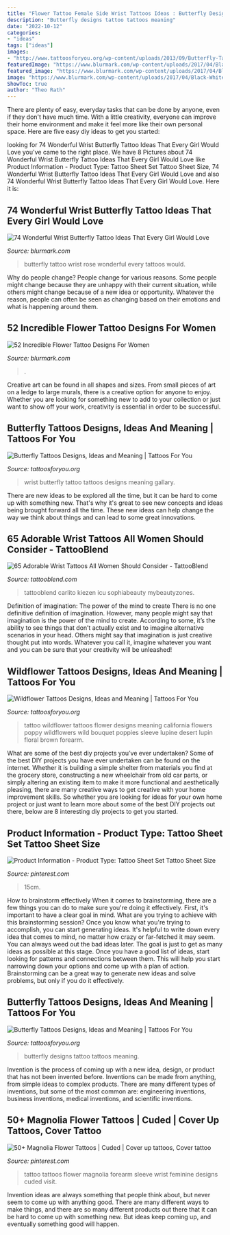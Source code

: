 ```yaml
---
title: "Flower Tattoo Female Side Wrist Tattoos Ideas : Butterfly Designs Tattoo Tattoos Meaning"
description: "Butterfly designs tattoo tattoos meaning"
date: "2022-10-12"
categories:
- "ideas"
tags: ["ideas"]
images:
- "http://www.tattoosforyou.org/wp-content/uploads/2013/09/Butterfly-Tattoo-Designs-For-Women-768x1024.jpg"
featuredImage: "https://www.blurmark.com/wp-content/uploads/2017/04/Black-White-Tattoo-On-Shoulder.jpg"
featured_image: "https://www.blurmark.com/wp-content/uploads/2017/04/Black-White-Tattoo-On-Shoulder.jpg"
image: "https://www.blurmark.com/wp-content/uploads/2017/04/Black-White-Tattoo-On-Shoulder.jpg"
ShowToc: true
author: "Theo Rath"
---
```



There are plenty of easy, everyday tasks that can be done by anyone, even if they don't have much time. With a little creativity, everyone can improve their home environment and make it feel more like their own personal space. Here are five easy diy ideas to get you started: 

	

		
looking for 74 Wonderful Wrist Butterfly Tattoo Ideas That Every Girl Would Love you've came to the right place. We have 8 Pictures about 74 Wonderful Wrist Butterfly Tattoo Ideas That Every Girl Would Love like Product Information - Product Type: Tattoo Sheet Set Tattoo Sheet Size, 74 Wonderful Wrist Butterfly Tattoo Ideas That Every Girl Would Love and also 74 Wonderful Wrist Butterfly Tattoo Ideas That Every Girl Would Love. Here it is:
		
    
## 74 Wonderful Wrist Butterfly Tattoo Ideas That Every Girl Would Love

<img loading=lazy src="https://www.blurmark.com/wp-content/uploads/2017/05/Butterfly-With-Rose.jpg" onerror="this.onerror=null;this.src='https://tse3.mm.bing.net/th?id=OIP.a7MTurwDx1Jnzzh32doJOwHaJ4&amp;pid=15.1';" alt="74 Wonderful Wrist Butterfly Tattoo Ideas That Every Girl Would Love">

_Source: blurmark.com_

>butterfly tattoo wrist rose wonderful every tattoos would. 

	

Why do people change?
People change for various reasons. Some people might change because they are unhappy with their current situation, while others might change because of a new idea or opportunity. Whatever the reason, people can often be seen as changing based on their emotions and what is happening around them.

    
## 52 Incredible Flower Tattoo Designs For Women

<img loading=lazy src="https://www.blurmark.com/wp-content/uploads/2017/04/Black-White-Tattoo-On-Shoulder.jpg" onerror="this.onerror=null;this.src='https://tse3.mm.bing.net/th?id=OIP.6x4jnUr32xH8v6HMcCNN3QHaJ4&amp;pid=15.1';" alt="52 Incredible Flower Tattoo Designs For Women">

_Source: blurmark.com_

>. 

	

Creative art can be found in all shapes and sizes. From small pieces of art on a ledge to large murals, there is a creative option for anyone to enjoy. Whether you are looking for something new to add to your collection or just want to show off your work, creativity is essential in order to be successful.

    
## Butterfly Tattoos Designs, Ideas And Meaning | Tattoos For You

<img loading=lazy src="http://tattoosforyou.org/wp-content/uploads/2013/09/Butterfly-Tattoos-on-Wrist.jpg" onerror="this.onerror=null;this.src='https://tse2.mm.bing.net/th?id=OIP.NDP8afKjK0iL2qE58Bhl2gHaJ4&amp;pid=15.1';" alt="Butterfly Tattoos Designs, Ideas and Meaning | Tattoos For You">

_Source: tattoosforyou.org_

>wrist butterfly tattoo tattoos designs meaning gallary. 

	

There are new ideas to be explored all the time, but it can be hard to come up with something new. That's why it's great to see new concepts and ideas being brought forward all the time. These new ideas can help change the way we think about things and can lead to some great innovations.

    
## 65 Adorable Wrist Tattoos All Women Should Consider - TattooBlend

<img loading=lazy src="https://tattooblend.com/wp-content/uploads/2016/12/11-5.jpg" onerror="this.onerror=null;this.src='https://tse4.mm.bing.net/th?id=OIP.eJ81n9jL8u780xHRuqJlHgHaHZ&amp;pid=15.1';" alt="65 Adorable Wrist Tattoos All Women Should Consider - TattooBlend">

_Source: tattooblend.com_

>tattooblend carlito kiezen icu sophiabeauty mybeautyzones. 

	

Definition of imagination: The power of the mind to create
There is no one definitive definition of imagination. However, many people might say that imagination is the power of the mind to create. According to some, it’s the ability to see things that don’t actually exist and to imagine alternative scenarios in your head. Others might say that imagination is just creative thought put into words. Whatever you call it, imagine whatever you want and you can be sure that your creativity will be unleashed!

    
## Wildflower Tattoos Designs, Ideas And Meaning | Tattoos For You

<img loading=lazy src="https://www.tattoosforyou.org/wp-content/uploads/2016/02/Wildflower-Tattoo-Designs.jpg" onerror="this.onerror=null;this.src='https://tse3.mm.bing.net/th?id=OIP.It4MiDznH4wI6U9s0KwYBQHaKn&amp;pid=15.1';" alt="Wildflower Tattoos Designs, Ideas and Meaning | Tattoos For You">

_Source: tattoosforyou.org_

>tattoo wildflower tattoos flower designs meaning california flowers poppy wildflowers wild bouquet poppies sleeve lupine desert lupin floral brown forearm. 

	

What are some of the best diy projects you’ve ever undertaken?
Some of the best DIY projects you have ever undertaken can be found on the internet. Whether it is building a simple shelter from materials you find at the grocery store, constructing a new wheelchair from old car parts, or simply altering an existing item to make it more functional and aesthetically pleasing, there are many creative ways to get creative with your home improvement skills. So whether you are looking for ideas for your own home project or just want to learn more about some of the best DIY projects out there, below are 8 interesting diy projects to get you started.

    
## Product Information - Product Type: Tattoo Sheet Set Tattoo Sheet Size

<img loading=lazy src="https://i.pinimg.com/736x/53/a3/f9/53a3f98f9ea63398566d50a552f38ca4.jpg" onerror="this.onerror=null;this.src='https://tse3.mm.bing.net/th?id=OIP.Np-gLGGl-g27_GWuOQfUtAHaHa&amp;pid=15.1';" alt="Product Information - Product Type: Tattoo Sheet Set Tattoo Sheet Size">

_Source: pinterest.com_

>15cm. 

	

How to brainstorm effectively
When it comes to brainstorming, there are a few things you can do to make sure you're doing it effectively. First, it's important to have a clear goal in mind. What are you trying to achieve with this brainstorming session? Once you know what you're trying to accomplish, you can start generating ideas. It's helpful to write down every idea that comes to mind, no matter how crazy or far-fetched it may seem. You can always weed out the bad ideas later. The goal is just to get as many ideas as possible at this stage. Once you have a good list of ideas, start looking for patterns and connections between them. This will help you start narrowing down your options and come up with a plan of action. Brainstorming can be a great way to generate new ideas and solve problems, but only if you do it effectively.

    
## Butterfly Tattoos Designs, Ideas And Meaning | Tattoos For You

<img loading=lazy src="http://www.tattoosforyou.org/wp-content/uploads/2013/09/Butterfly-Tattoo-Designs-For-Women-768x1024.jpg" onerror="this.onerror=null;this.src='https://tse3.mm.bing.net/th?id=OIP.XgtaOBNOYW55Y_Tbgh9A4QHaJ4&amp;pid=15.1';" alt="Butterfly Tattoos Designs, Ideas and Meaning | Tattoos For You">

_Source: tattoosforyou.org_

>butterfly designs tattoo tattoos meaning. 

	

Invention is the process of coming up with a new idea, design, or product that has not been invented before. Inventions can be made from anything, from simple ideas to complex products. There are many different types of inventions, but some of the most common are: engineering inventions, business inventions, medical inventions, and scientific inventions.

    
## 50+ Magnolia Flower Tattoos | Cuded | Cover Up Tattoos, Cover Tattoo

<img loading=lazy src="https://i.pinimg.com/736x/fd/70/c0/fd70c0dc58cb48952342c5b0aa3dee06.jpg" onerror="this.onerror=null;this.src='https://tse1.mm.bing.net/th?id=OIP.y7CKmCajQ0GGid7G7CyIoAHaKA&amp;pid=15.1';" alt="50+ Magnolia Flower Tattoos | Cuded | Cover up tattoos, Cover tattoo">

_Source: pinterest.com_

>tattoo tattoos flower magnolia forearm sleeve wrist feminine designs cuded visit. 

	

Invention ideas are always something that people think about, but never seem to come up with anything good. There are many different ways to make things, and there are so many different products out there that it can be hard to come up with something new. But ideas keep coming up, and eventually something good will happen.

